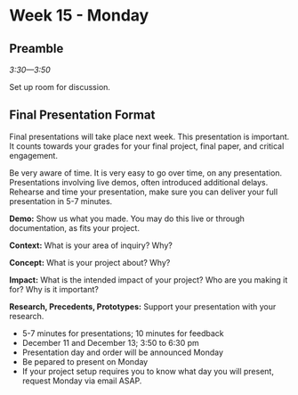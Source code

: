 # Week 15 - Monday

## Preamble
*3:30—3:50*

Set up room for discussion.

## Final Presentation Format

Final presentations will take place next week. This presentation is important. It counts towards your grades for your final project, final paper, and critical engagement.

Be very aware of time. It is very easy to go over time, on any presentation. Presentations involving live demos, often introduced additional delays. Rehearse and time your presentation, make sure you can deliver your full presentation in 5-7 minutes.


**Demo:** Show us what you made. You may do this live or through documentation, as fits your project.

**Context:** What is your area of inquiry? Why?

**Concept:** What is your project about? Why?

**Impact:** What is the intended impact of your project? Who are you making it for? Why is it important?

**Research, Precedents, Prototypes:** Support your presentation with your research.



- 5-7 minutes for presentations; 10 minutes for feedback
- December 11 and December 13; 3:50 to 6:30 pm
- Presentation day and order will be announced Monday
- Be pepared to present on Monday
- If your project setup requires you to know what day you will present, request Monday via email ASAP.

